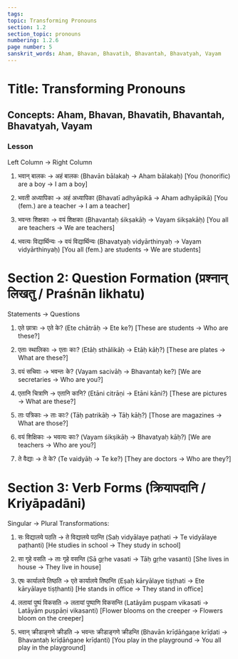 ```yaml
---
tags:
topic: Transforming Pronouns
section: 1.2
section_topic: pronouns
numbering: 1.2.6
page number: 5
sanskrit_words: Aham, Bhavan, Bhavatih, Bhavantah, Bhavatyah, Vayam
---
```


# Title: Transforming Pronouns 
## Concepts: Aham, Bhavan, Bhavatih, Bhavantah, Bhavatyah, Vayam

### Lesson



Left Column → Right Column
1. भवान् बालकः → अहं बालकः
   (Bhavān bālakaḥ → Aham bālakaḥ)
   [You (honorific) are a boy → I am a boy]

2. भवती अध्यापिका → अहं अध्यापिका
   (Bhavatī adhyāpikā → Aham adhyāpikā)
   [You (fem.) are a teacher → I am a teacher]

3. भवन्तः शिक्षकाः → वयं शिक्षकाः
   (Bhavantaḥ śikṣakāḥ → Vayam śikṣakāḥ)
   [You all are teachers → We are teachers]

4. भवत्यः विद्यार्थिन्यः → वयं विद्यार्थिन्यः
   (Bhavatyaḥ vidyārthinyaḥ → Vayam vidyārthinyaḥ)
   [You all (fem.) are students → We are students]

# Section 2: Question Formation (प्रश्नान् लिखतु / Praśnān likhatu)

Statements → Questions
1. एते छात्राः → एते के?
   (Ete chātrāḥ → Ete ke?)
   [These are students → Who are these?]

2. एताः स्थालिकाः → एताः काः?
   (Etāḥ sthālikāḥ → Etāḥ kāḥ?)
   [These are plates → What are these?]

3. वयं सचिवाः → भवन्तः के?
   (Vayam sacivāḥ → Bhavantaḥ ke?)
   [We are secretaries → Who are you?]

4. एतानि चित्राणि → एतानि कानि?
   (Etāni citrāṇi → Etāni kāni?)
   [These are pictures → What are these?]

5. ताः पत्रिकाः → ताः काः?
   (Tāḥ patrikāḥ → Tāḥ kāḥ?)
   [Those are magazines → What are those?]

6. वयं शिक्षिकाः → भवत्यः काः?
   (Vayam śikṣikāḥ → Bhavatyaḥ kāḥ?)
   [We are teachers → Who are you?]

7. ते वैद्याः → ते के?
   (Te vaidyāḥ → Te ke?)
   [They are doctors → Who are they?]

# Section 3: Verb Forms (क्रियापदानि / Kriyāpadāni)

Singular → Plural Transformations:
1. सः विद्यालये पठति → ते विद्यालये पठन्ति
   (Saḥ vidyālaye paṭhati → Te vidyālaye paṭhanti)
   [He studies in school → They study in school]

2. सा गृहे वसति → ताः गृहे वसन्ति
   (Sā gṛhe vasati → Tāḥ gṛhe vasanti)
   [She lives in house → They live in house]

3. एषः कार्यालये तिष्ठति → एते कार्यालये तिष्ठन्ति
   (Eṣaḥ kāryālaye tiṣṭhati → Ete kāryālaye tiṣṭhanti)
   [He stands in office → They stand in office]

4. लतायां पुष्पं विकसति → लतायां पुष्पाणि विकसन्ति
   (Latāyām puṣpam vikasati → Latāyām puṣpāṇi vikasanti)
   [Flower blooms on the creeper → Flowers bloom on the creeper]

5. भवान् क्रीडाङ्गणे क्रीडति → भवन्तः क्रीडाङ्गणे क्रीडन्ति
   (Bhavān krīḍāṅgaṇe krīḍati → Bhavantaḥ krīḍāṅgaṇe krīḍanti)
   [You play in the playground → You all play in the playground]

